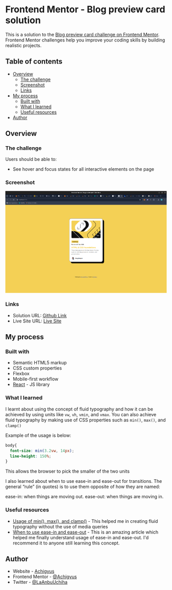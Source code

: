 # Frontend Mentor - Blog preview card solution

This is a solution to the [Blog preview card challenge on Frontend Mentor](https://www.frontendmentor.io/challenges/blog-preview-card-ckPaj01IcS). Frontend Mentor challenges help you improve your coding skills by building realistic projects. 

## Table of contents

- [Overview](#overview)
  - [The challenge](#the-challenge)
  - [Screenshot](#screenshot)
  - [Links](#links)
- [My process](#my-process)
  - [Built with](#built-with)
  - [What I learned](#what-i-learned)
  - [Useful resources](#useful-resources)
- [Author](#author)

## Overview

### The challenge

Users should be able to:

- See hover and focus states for all interactive elements on the page

### Screenshot

![](./screenshot.png)

### Links

- Solution URL: [Github Link](https://github.com/Achigyus/blog-preview-card)
- Live Site URL: [Live Site](https://blog-preview-achigyus.netlify.app/)

## My process

### Built with

- Semantic HTML5 markup
- CSS custom properties
- Flexbox
- Mobile-first workflow
- [React](https://reactjs.org/) - JS library

### What I learned

I learnt about using the concept of fluid typography and how it can be achieved by using units like `vw`, `vh`, `vmin`, and `vmax`. You can also achieve fluid typography by making use of CSS properties such as `min()`, `max()`, and `clamp()`

Example of the usage is below:


```css
body{
  font-size: min(3.2vw, 14px);
  line-height: 150%;
}
```

This allows the browser to pick the smaller of the two units

I also learned about when to use ease-in and ease-out for transitions. The general “rule” (in quotes) is to use them opposite of how they are named:

ease-in: when things are moving out.
ease-out: when things are moving in.

### Useful resources

- [Usage of min(), max(), and clamp()](https://web.dev/articles/min-max-clamp) - This helped me in creating fluid typography without the use of media queries
- [When to use ease-in and ease-out](https://css-tricks.com/ease-out-in-ease-in-out/) - This is an amazing article which helped me finally understand usage of ease-in and ease-out. I'd recommend it to anyone still learning this concept.

## Author

- Website - [Achigyus](https://github.com/Achigyus)
- Frontend Mentor - [@Achigyus](https://www.frontendmentor.io/profile/Achigyus)
- Twitter - [@LaAnbuUchiha](https://x.com/LaAnbuUchiha)